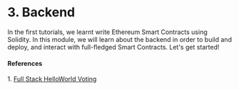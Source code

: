 <h1> 3. Backend </h1 >
In the first tutorials, we learnt write Ethereum Smart Contracts using Solidity. In this module, we will learn about the backend in
order to build and deploy, and interact with full-fledged Smart Contracts. Let's get started!

<h4>References</h4>
1. <a href="https://medium.com/@mvmurthy/full-stack-hello-world-voting-ethereum-dapp-tutorial-part-1-40d2d0d807c2">Full Stack HelloWorld Voting</a>
